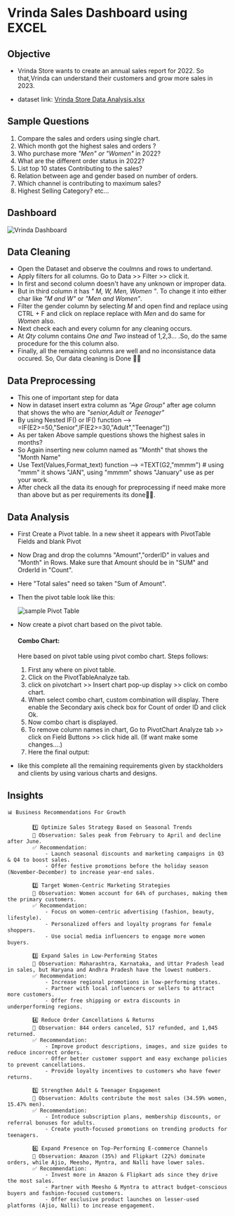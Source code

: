 # Vrinda Sales Dashboard using EXCEL

## Objective

- Vrinda Store wants to create an annual sales report for 2022. So that,Vrinda can understand their customers and grow more sales in 2023.

- dataset link: [Vrinda Store Data Analysis.xlsx](https://github.com/user-attachments/files/18464177/Vrinda.Store.Data.Analysis.xlsx)

## Sample Questions

1. Compare the sales and orders using single chart.
2. Which month got the highest sales and orders ?
3. Who purchase more *"Men" or "Women"* in 2022?
4. What are the different order status in 2022?
5. List top 10 states Contributing to the sales?
6. Relation between age and gender based on number of orders.
7. Which channel is contributing to maximum sales?
8. Highest Selling Category? etc...

## Dashboard

  ![Vrinda Dashboard](https://github.com/user-attachments/assets/f5b773fd-3fc1-4095-8739-189e473f0fbf)


## Data Cleaning

- Open the Dataset and observe the coulmns and rows to undertand.
- Apply filters for all columns. Go to Data >> Filter >> click it.
- In first and second column doesn't have any unknown or improper data.
- But in third column it has *" M, W, Men, Women "*. To change it into either char like *"M and W"* or *"Men and Women"*.
- Filter the gender column by selecting *M* and open find and replace using CTRL + F and click on replace replace with *Men* and do same for *Women* also.
- Next check each and every column for any cleaning occurs.
- At *Qty* column contains *One and Two* instead of 1,2,3... .So, do the same procedure for the this column also.
- Finally, all the remaining columns are well and no inconsistance data occured. So, Our data cleaning is Done 🎉🎉 

## Data Preprocessing

- This one of important step for data
- Now in dataset insert extra column as *"Age Group"* after age column that shows the who are *"senior,Adult or Teenager"*
- By using Nested IF() or IF() function --> =IF(E2>=50,"Senior",IF(E2>=30,"Adult","Teenager"))
- As per taken Above sample questions shows the highest sales in months?
- So Again inserting new column named as "Month" that shows the "Month Name"
- Use Text(Values,Format_text) function --> =TEXT(G2,"mmmm") # using "mmm" it shows "JAN", using "mmmm" shows "January" use as per your work.
- After check all the data its enough for preprocessing if need make more than above but as per requirements its done🎊🎊.

## Data Analysis

- First Create a Pivot table. In a new sheet it appears with PivotTable Fields and blank Pivot
- Now Drag and drop the columns "Amount","orderID" in values and "Month" in Rows. Make sure that Amount should be in "SUM" and OrderId in "Count".
- Here "Total sales" need so taken "Sum of Amount".
- Then the pivot table look like this:
  
    ![sample Pivot Table](https://github.com/user-attachments/assets/e7592660-2ef4-46bb-9d6f-dd642b4f1616)
- Now create a pivot chart based on the pivot table.
  #### Combo Chart:
  Here based on pivot table using pivot combo chart. Steps follows:
  1. First any where on pivot table.
  2. Click on the PivotTableAnalyze tab.
  3. click on pivotchart >> Insert chart pop-up display >> click on combo chart.
  4. When select combo chart, custom combination will display. There enable the Secondary axis check box for Count of order ID and click Ok.
  5. Now combo chart is displayed.
  6. To remove column names in chart, Go to PivotChart Analyze tab >> click on Field Buttons >> click hide all. (If want make some changes....)
  7. Here the final output:

- like this complete all the remaining requirements given by stackholders and clients by using various charts and designs.

## Insights
    📊 Business Recommendations For Growth
    
            1️⃣ Optimize Sales Strategy Based on Seasonal Trends
            📌 Observation: Sales peak from February to April and decline after June.
            ✅ Recommendation:
                - Launch seasonal discounts and marketing campaigns in Q3 & Q4 to boost sales.
                - Offer festive promotions before the holiday season (November-December) to increase year-end sales.
                
            2️⃣ Target Women-Centric Marketing Strategies
            📌 Observation: Women account for 64% of purchases, making them the primary customers.
            ✅ Recommendation:
                - Focus on women-centric advertising (fashion, beauty, lifestyle).
                - Personalized offers and loyalty programs for female shoppers.
                - Use social media influencers to engage more women buyers.
                
            3️⃣ Expand Sales in Low-Performing States
            📌 Observation: Maharashtra, Karnataka, and Uttar Pradesh lead in sales, but Haryana and Andhra Pradesh have the lowest numbers.
            ✅ Recommendation:
                - Increase regional promotions in low-performing states.
                - Partner with local influencers or sellers to attract more customers.
                - Offer free shipping or extra discounts in underperforming regions.
                
            4️⃣ Reduce Order Cancellations & Returns
            📌 Observation: 844 orders canceled, 517 refunded, and 1,045 returned.
            ✅ Recommendation:
                - Improve product descriptions, images, and size guides to reduce incorrect orders.
                - Offer better customer support and easy exchange policies to prevent cancellations.
                - Provide loyalty incentives to customers who have fewer returns.
                
            5️⃣ Strengthen Adult & Teenager Engagement
            📌 Observation: Adults contribute the most sales (34.59% women, 15.47% men).
            ✅ Recommendation:
                - Introduce subscription plans, membership discounts, or referral bonuses for adults.
                - Create youth-focused promotions on trending products for teenagers.
                
            6️⃣ Expand Presence on Top-Performing E-commerce Channels
            📌 Observation: Amazon (35%) and Flipkart (22%) dominate orders, while Ajio, Meesho, Myntra, and Nalli have lower sales.
            ✅ Recommendation:
                - Invest more in Amazon & Flipkart ads since they drive the most sales.
                - Partner with Meesho & Myntra to attract budget-conscious buyers and fashion-focused customers.
                - Offer exclusive product launches on lesser-used platforms (Ajio, Nalli) to increase engagement.

